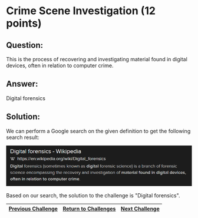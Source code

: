 # Crime Scene Investigation (12 points)

## Question:

This is the process of recovering and investigating material found in digital devices, often in relation to computer crime.

## Answer:

Digital forensics

## Solution:

We can perform a Google search on the given definition to get the following search result:

[![search-result.png](search-result.png)](https://duckduckgo.com/?q=process+of+recovering+and+investigating+material+found+in+digital+devices%2C+often+in+relation+to+computer+crime&t=ffab&atb=v1-1&ia=web)

Based on our search, the solution to the challenge is "Digital forensics".

| [Previous Challenge](/Challenges/Investigate/4/README.md) | [Return to Challenges](/Challenges/../../../#modules) | [Next Challenge](/Challenges/Investigate/6/README.md) |
| :------- | :-----: | ------: |